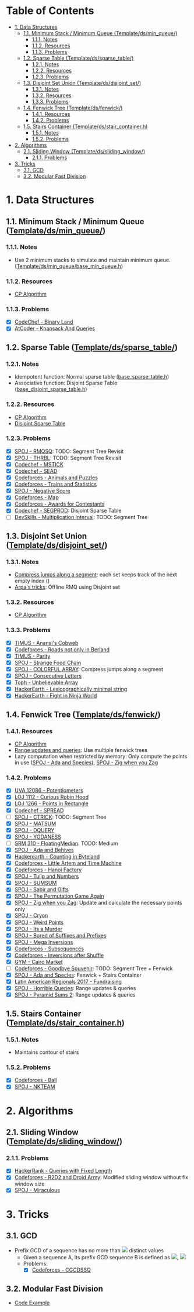 # Table of Contents <!-- omit in toc -->

- [1. Data Structures](#1-data-structures)
  - [1.1. Minimum Stack / Minimum Queue (Template/ds/min_queue/)](#11-minimum-stack--minimum-queue-templatedsmin_queue)
    - [1.1.1. Notes](#111-notes)
    - [1.1.2. Resources](#112-resources)
    - [1.1.3. Problems](#113-problems)
  - [1.2. Sparse Table (Template/ds/sparse_table/)](#12-sparse-table-templatedssparse_table)
    - [1.2.1. Notes](#121-notes)
    - [1.2.2. Resources](#122-resources)
    - [1.2.3. Problems](#123-problems)
  - [1.3. Disjoint Set Union (Template/ds/disjoint_set/)](#13-disjoint-set-union-templatedsdisjoint_set)
    - [1.3.1. Notes](#131-notes)
    - [1.3.2. Resources](#132-resources)
    - [1.3.3. Problems](#133-problems)
  - [1.4. Fenwick Tree (Template/ds/fenwick/)](#14-fenwick-tree-templatedsfenwick)
    - [1.4.1. Resources](#141-resources)
    - [1.4.2. Problems](#142-problems)
  - [1.5. Stairs Container (Template/ds/stair_container.h)](#15-stairs-container-templatedsstair_containerh)
    - [1.5.1. Notes](#151-notes)
    - [1.5.2. Problems](#152-problems)
- [2. Algorithms](#2-algorithms)
  - [2.1. Sliding Window (Template/ds/sliding_window/)](#21-sliding-window-templatedssliding_window)
    - [2.1.1. Problems](#211-problems)
- [3. Tricks](#3-tricks)
  - [3.1. GCD](#31-gcd)
  - [3.2. Modular Fast Division](#32-modular-fast-division)

# 1. Data Structures

## 1.1. Minimum Stack / Minimum Queue ([Template/ds/min_queue/](Template/ds/min_queue))

### 1.1.1. Notes
- Use 2 minimum stacks to simulate and maintain minimum queue. ([Template/ds/min_queue/base_min_queue.h](Template/ds/min_queue/base_min_queue.h))

### 1.1.2. Resources
- [CP Algorithm](https://cp-algorithms.com/data_structures/stack_queue_modification.html)

### 1.1.3. Problems
- [x] [CodeChef - Binary Land](https://www.codechef.com/MAY20A/problems/BINLAND)
- [x] [AtCoder - Knapsack And Queries](https://atcoder.jp/contests/jag2018summer-day2/tasks/jag2018summer_day2_d)

## 1.2. Sparse Table ([Template/ds/sparse_table/](Template/ds/sparse_table))

### 1.2.1. Notes
- Idempotent function: Normal sparse table ([base_sparse_table.h](Template/ds/sparse_table/base_sparse_table.h))
- Associative function: Disjoint Sparse Table ([base_disjoint_sparse_table.h](Template/ds/sparse_table/base_disjoint_sparse_table.h))

### 1.2.2. Resources
- [CP Algorithm](https://cp-algorithms.com/data_structures/sparse-table.html)
- [Disjoint Sparse Table](https://discuss.codechef.com/t/tutorial-disjoint-sparse-table/17404)

### 1.2.3. Problems
- [x] [SPOJ - RMQSQ](https://www.spoj.com/problems/RMQSQ/): TODO: Segment Tree Revisit
- [x] [SPOJ - THRBL](https://www.spoj.com/problems/THRBL/): TODO: Segment Tree Revisit
- [x] [Codechef - MSTICK](https://www.codechef.com/problems/MSTICK)
- [x] [Codechef - SEAD](https://www.codechef.com/problems/SEAD)
- [x] [Codeforces - Animals and Puzzles](http://codeforces.com/contest/713/problem/D)
- [x] [Codeforces - Trains and Statistics](http://codeforces.com/contest/675/problem/E)
- [x] [SPOJ - Negative Score](https://www.spoj.com/problems/RPLN/)
- [x] [Codeforces - Map](http://codeforces.com/contest/15/problem/D)
- [x] [Codeforces - Awards for Contestants](http://codeforces.com/contest/873/problem/E)
- [x] [Codechef - SEGPROD](https://www.codechef.com/problems/SEGPROD): Disjoint Sparse Table
- [ ] [DevSkills - Multiplication Interval](https://devskill.com/CodingProblems/ViewProblem/19): TODO: Segment Tree

## 1.3. Disjoint Set Union ([Template/ds/disjoint_set/](Template/ds/disjoint_set/))

### 1.3.1. Notes
- [Compress jumps along a segment](https://cp-algorithms.com/data_structures/disjoint_set_union.html#toc-tgt-10): each set keeps track of the next empty index ()
- [Arpa's tricks](https://cp-algorithms.com/data_structures/disjoint_set_union.html#arpa): Offline RMQ using Disjoint set

### 1.3.2. Resources
- [CP Algorithm](https://cp-algorithms.com/data_structures/disjoint_set_union.html)

### 1.3.3. Problems
- [x] [TIMUS - Anansi's Cobweb](https://acm.timus.ru/problem.aspx?space=1&num=1671)
- [x] [Codeforces - Roads not only in Berland](http://codeforces.com/contest/25/problem/D)
- [x] [TIMUS - Parity](https://acm.timus.ru/problem.aspx?space=1&num=1003)
- [x] [SPOJ - Strange Food Chain](https://www.spoj.com/problems/CHAIN/)
- [x] [SPOJ - COLORFUL ARRAY](https://www.spoj.com/problems/CLFLARR/): Compress jumps along a segment
- [x] [SPOJ - Consecutive Letters](https://www.spoj.com/problems/CONSEC/)
- [x] [Toph - Unbelievable Array](https://toph.co/p/unbelievable-array)
- [x] [HackerEarth - Lexicographically minimal string](https://www.hackerearth.com/practice/data-structures/disjoint-data-strutures/basics-of-disjoint-data-structures/practice-problems/algorithm/lexicographically-minimal-string-6edc1406/)
- [x] [HackerEarth - Fight in Ninja World](https://www.hackerearth.com/practice/algorithms/graphs/breadth-first-search/practice-problems/algorithm/containers-of-choclates-1/)

## 1.4. Fenwick Tree ([Template/ds/fenwick/](Template/ds/fenwick/))

### 1.4.1. Resources
- [CP Algorithm](https://cp-algorithms.com/data_structures/fenwick.html)
- [Range updates and queries](https://cp-algorithms.com/data_structures/fenwick.html#toc-tgt-11): Use multiple fenwick trees
- Lazy computation when restricted by memory: Only compute the points in use ([SPOJ - Ada and Species](https://www.spoj.com/problems/ADACABAA/)), [SPOJ - Zig when you Zag](https://www.spoj.com/problems/ZIGZAG2/)

### 1.4.2. Problems
- [x] [UVA 12086 - Potentiometers](https://onlinejudge.org/index.php?option=com_onlinejudge&Itemid=8&page=show_problem&problem=3238)
- [x] [LOJ 1112 - Curious Robin Hood](https://lightoj.com/problem/curious-robin-hood)
- [x] [LOJ 1266 - Points in Rectangle](https://lightoj.com/problem/points-in-rectangle)
- [x] [Codechef - SPREAD](https://www.codechef.com/problems/SPREAD)
- [ ] [SPOJ - CTRICK](https://www.spoj.com/problems/CTRICK/): TODO: Segment Tree
- [x] [SPOJ - MATSUM](https://www.spoj.com/problems/MATSUM/)
- [x] [SPOJ - DQUERY](https://www.spoj.com/problems/DQUERY/)
- [x] [SPOJ - YODANESS](https://www.spoj.com/problems/YODANESS/)
- [ ] [SRM 310 - FloatingMedian](https://community.topcoder.com/stat?c=problem_statement&pm=6551&rd=9990): TODO: Medium
- [x] [SPOJ - Ada and Behives](https://www.spoj.com/problems/ADABEHIVE/)
- [x] [Hackerearth - Counting in Byteland](https://www.hackerearth.com/practice/data-structures/advanced-data-structures/fenwick-binary-indexed-trees/practice-problems/algorithm/counting-in-byteland/)
- [x] [Codeforces - Little Artem and Time Machine](http://codeforces.com/contest/669/problem/E)
- [x] [Codeforces - Hanoi Factory](http://codeforces.com/contest/777/problem/E)
- [x] [SPOJ - Tulip and Numbers](https://www.spoj.com/problems/TULIPNUM/)
- [x] [SPOJ - SUMSUM](https://www.spoj.com/problems/SUMSUM/)
- [x] [SPOJ - Sabir and Gifts](https://www.spoj.com/problems/SGIFT/)
- [x] [SPOJ - The Permutation Game Again](https://www.spoj.com/problems/TPGA/)
- [x] [SPOJ - Zig when you Zag](https://www.spoj.com/problems/ZIGZAG2/): Update and calculate the necessary points only
- [x] [SPOJ - Cryon](https://www.spoj.com/problems/CRAYON/)
- [x] [SPOJ - Weird Points](https://www.spoj.com/problems/DCEPC705/)
- [x] [SPOJ - Its a Murder](https://www.spoj.com/problems/DCEPC206/)
- [x] [SPOJ - Bored of Suffixes and Prefixes](https://www.spoj.com/problems/KOPC12G/)
- [x] [SPOJ - Mega Inversions](https://www.spoj.com/problems/TRIPINV/)
- [x] [Codeforces - Subsequences](http://codeforces.com/contest/597/problem/C)
- [x] [Codeforces - Inversions after Shuffle](http://codeforces.com/contest/749/problem/E)
- [x] [GYM - Cairo Market](http://codeforces.com/problemset/gymProblem/101055/D)
- [ ] [Codeforces - Goodbye Souvenir](http://codeforces.com/contest/849/problem/E): TODO: Segment Tree + Fenwick
- [x] [SPOJ - Ada and Species](https://www.spoj.com/problems/ADACABAA/): Fenwick + Stairs Container
- [x] [Latin American Regionals 2017 - Fundraising](https://matcomgrader.com/problem/9346/fundraising/)
- [x] [SPOJ - Horrible Queries](https://www.spoj.com/problems/HORRIBLE/): Range updates & queries
- [x] [SPOJ - Pyramid Sums 2](https://www.spoj.com/problems/PYRSUM2/): Range updates & queries

## 1.5. Stairs Container ([Template/ds/stair_container.h](Template/ds/stair_container.h))

### 1.5.1. Notes
- Maintains contour of stairs

### 1.5.2. Problems
- [x] [Codeforces - Ball](http://codeforces.com/contest/12/problem/D)
- [x] [SPOJ - NKTEAM](https://www.spoj.com/problems/NKTEAM/)

# 2. Algorithms

## 2.1. Sliding Window ([Template/ds/sliding_window/](Template/ds/sliding_window/))

### 2.1.1. Problems
- [x] [HackerRank - Queries with Fixed Length](https://www.hackerrank.com/challenges/queries-with-fixed-length/problem)
- [x] [Codeforces - R2D2 and Droid Army](http://codeforces.com/problemset/problem/514/D): Modified sliding window without fix window size
- [x] [SPOJ - Miraculous](https://www.spoj.com/problems/TNVFC1M/)

# 3. Tricks

## 3.1. GCD

- Prefix GCD of a sequence has no more than <img src="https://render.githubusercontent.com/render/math?math=1%2Blog_2a_0" /> distinct values
  - Given a sequence A, its prefix GCD sequence B is defined as <img src="https://render.githubusercontent.com/render/math?math=b_0=a_0"/>, <img src="https://render.githubusercontent.com/render/math?math=b_i=gcd(b_{i-1},a_i)" />
  - Problems:
    - [x] [Codeforces - CGCDSSQ](http://codeforces.com/contest/475/problem/D)

## 3.2. Modular Fast Division

- [Code Example](https://www.codechef.com/viewsolution/16271015)
